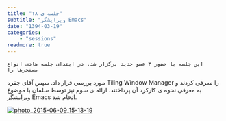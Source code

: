 ```yaml
---
title: "جلسه ی ‍۱۸"
subtitle: "ویرایشگر Emacs"
date: "1394-03-19"
categories:
    - "sessions"
readmore: true
---
```

    این جلسه با حضور ۳ عضو جدید برگزار شد. در ابتدای جلسه هادی انواع مسنجرها را
مورد بررسی قرار داد. سپس آقای جفره Tiling Window Manager را معرفی کردند و به
معرفی نحوه ی کارکرد آن پرداختند. ارائه ی سوم نیز توسط سلمان با موضوع ویرایشگر
Emacs انجام شد.

[![photo_2015-06-09_15-13-19](../../img/79edae3e-fdbb-11e6-86dd-a088b4d860141488289232.7710786.jpg)](img/79edae3e-fdbb-11e6-86dd-a088b4d860141488289232.7710786.jpg)
